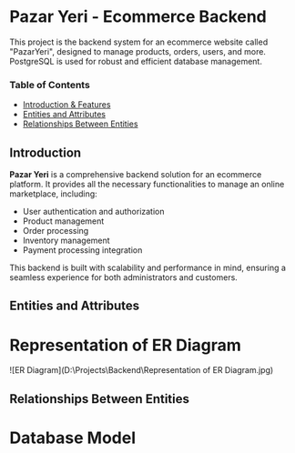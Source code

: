 #  Pazar Yeri - Ecommerce Backend

This project is the backend system for an ecommerce website called "PazarYeri", designed to manage products, orders, users, and more. 
PostgreSQL is used for robust and efficient database management.

### Table of Contents
- [Introduction & Features](#introduction)
- [Entities and Attributes](#entities-and-attributes)
- [Relationships Between Entities](#relationships-between-entities)

## Introduction

**Pazar Yeri** is a comprehensive backend solution for an ecommerce platform. It provides all the necessary functionalities to manage an online marketplace, including:

- User authentication and authorization
- Product management
- Order processing
- Inventory management
- Payment processing integration

This backend is built with scalability and performance in mind, ensuring a seamless experience for both administrators and customers.

## Entities and Attributes



# Representation of ER Diagram

![ER Diagram](D:\Projects\Backend\Representation of ER Diagram.jpg)

## Relationships Between Entities

# Database Model 


